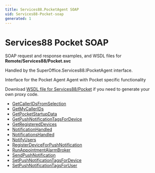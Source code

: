 ```yaml
---
title: Services88.PocketAgent SOAP
uid: Services88-Pocket-soap
generated: 1
---
```


# Services88 Pocket SOAP

SOAP request and response examples, and WSDL files for **Remote/Services88/Pocket.svc**

Handled by the <see cref="T:SuperOffice.Services88.IPocketAgent">SuperOffice.Services88.IPocketAgent</see> interface.

Interface for the Pocket Agent
Agent with Pocket specific functionality

Download [WSDL file for Services88/Pocket](../Services88-Pocket.md) if you need to generate your own proxy code.

* [GetCallerIDsFromSelection](GetCallerIDsFromSelection.md)
* [GetMyCallerIDs](GetMyCallerIDs.md)
* [GetPocketStartupData](GetPocketStartupData.md)
* [GetPushNotificationTagsForDevice](GetPushNotificationTagsForDevice.md)
* [GetRegisteredDevices](GetRegisteredDevices.md)
* [NotificationHandled](NotificationHandled.md)
* [NotificationsHandled](NotificationsHandled.md)
* [NotifyUsers](NotifyUsers.md)
* [RegisterDeviceForPushNotification](RegisterDeviceForPushNotification.md)
* [RunAppointmentAlarmBroker](RunAppointmentAlarmBroker.md)
* [SendPushNotification](SendPushNotification.md)
* [SetPushNotificationTagsForDevice](SetPushNotificationTagsForDevice.md)
* [SetPushNotificationTagsForUser](SetPushNotificationTagsForUser.md)
